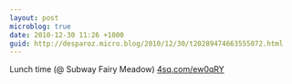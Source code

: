 ```yaml
---
layout: post
microblog: true
date: 2010-12-30 11:26 +1000
guid: http://desparoz.micro.blog/2010/12/30/t20289474663555072.html
---
```

Lunch time (@ Subway Fairy Meadow) [4sq.com/ew0qRY](http://4sq.com/ew0qRY)

